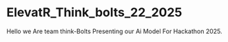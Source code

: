 # ElevatR_Think_bolts_22_2025
Hello we Are team think-Bolts Presenting our Ai Model For Hackathon 2025.
